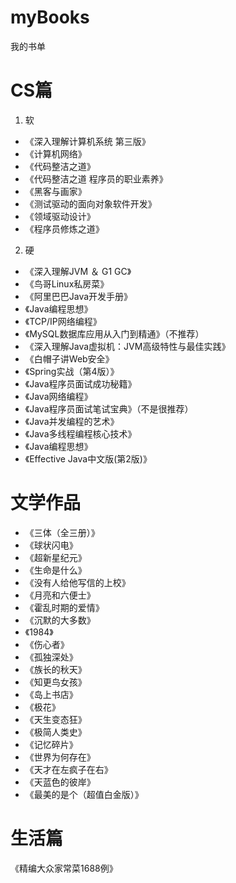# myBooks
我的书单


# CS篇

1. 软
- 《深入理解计算机系统 第三版》
- 《计算机网络》
- 《代码整洁之道》
- 《代码整洁之道 程序员的职业素养》
- 《黑客与画家》
- 《测试驱动的面向对象软件开发》
- 《领域驱动设计》
- 《程序员修炼之道》
2. 硬
- 《深入理解JVM ＆ G1 GC》
- 《鸟哥Linux私房菜》
- 《阿里巴巴Java开发手册》
- 《Java编程思想》
- 《TCP/IP网络编程》
- 《MySQL数据库应用从入门到精通》（不推荐）
- 《深入理解Java虚拟机：JVM高级特性与最佳实践》
- 《白帽子讲Web安全》
- 《Spring实战（第4版）》
- 《Java程序员面试成功秘籍》
- 《Java网络编程》
- 《Java程序员面试笔试宝典》（不是很推荐）
- 《Java并发编程的艺术》
- 《Java多线程编程核心技术》
- 《Java编程思想》
- 《Effective Java中文版(第2版)》

# 文学作品
- 《三体（全三册）》
- 《球状闪电》
- 《超新星纪元》
- 《生命是什么》
- 《没有人给他写信的上校》
- 《月亮和六便士》
- 《霍乱时期的爱情》
- 《沉默的大多数》
- 《1984》
- 《伤心者》
- 《孤独深处》
- 《族长的秋天》
- 《知更鸟女孩》
- 《岛上书店》
- 《极花》
- 《天生变态狂》
- 《极简人类史》
- 《记忆碎片》
- 《世界为何存在》
- 《天才在左疯子在右》
- 《天蓝色的彼岸》
- 《最美的是个（超值白金版）》

# 生活篇

《精编大众家常菜1688例》

